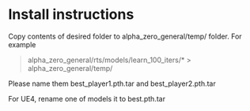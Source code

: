 # Install instructions
Copy contents of desired folder to alpha_zero_general/temp/ folder. For example
>alpha_zero_general/rts/models/learn_100_iters/* > alpha_zero_general/temp/

Please name them best_player1.pth.tar and best_player2.pth.tar

For UE4, rename one of models it to best.pth.tar